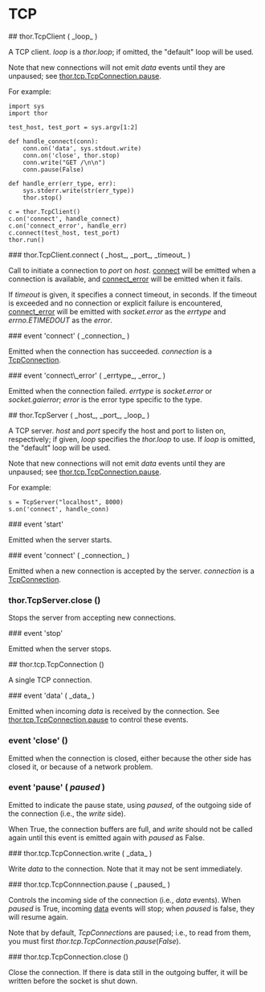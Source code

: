 # TCP


<span id="TcpClient"/>
## thor.TcpClient ( _loop_ ) 

A TCP client. _loop_ is a *thor.loop*; if omitted, the "default" loop will be used.

Note that new connections will not emit *data* events until they are unpaused;  see [thor.tcp.TcpConnection.pause](#pause).

For example:

    import sys
    import thor

    test_host, test_port = sys.argv[1:2]
    
    def handle_connect(conn):
        conn.on('data', sys.stdout.write)
        conn.on('close', thor.stop)
        conn.write("GET /\n\n")
        conn.pause(False)
        
    def handle_err(err_type, err):
        sys.stderr.write(str(err_type))
        thor.stop()

    c = thor.TcpClient()
    c.on('connect', handle_connect)
    c.on('connect_error', handle_err)
    c.connect(test_host, test_port)
    thor.run()


<span id="client_connect"/>
### thor.TcpClient.connect ( _host_, _port_, _timeout_ ) 

Call to initiate a connection to _port_ on _host_. [connect](#client_connect_event) will be emitted when a connection is available, and [connect_error](#connect_error) will be emitted when it fails.

If _timeout_ is given, it specifies a connect timeout, in seconds. If the  timeout is exceeded and no connection or explicit failure is encountered, [connect_error](#connect_error) will be emitted with *socket.error* as the _errtype_ and  *errno.ETIMEDOUT* as the _error_.


<span id="client_connect_event"/>
### event 'connect' ( _connection_ ) 

Emitted when the connection has succeeded. _connection_ is a [TcpConnection](#TcpConnection).


<span id="connect_error"/>
### event 'connect\_error' ( _errtype_, _error_ )  

Emitted when the connection failed. _errtype_ is *socket.error* or  *socket.gaierror*; _error_ is the error type specific to the type. 


<span id="TcpServer"/>
## thor.TcpServer ( _host_, _port_, _loop_ ) 

A TCP server. _host_ and _port_ specify the host and port to listen on,  respectively; if given, _loop_ specifies the *thor.loop* to use. If _loop_ is omitted, the "default" loop will be used.

Note that new connections will not emit *data* events until they are unpaused;  see [thor.tcp.TcpConnection.pause](#pause).

For example:

    s = TcpServer("localhost", 8000)
    s.on('connect', handle_conn)

<span id="server_start_event"/>
### event 'start'

Emitted when the server starts.

<span id="server_connect_event"/>
### event 'connect' ( _connection_ ) 

Emitted when a new connection is accepted by the server. _connection_ is a [TcpConnection](#TcpConnection).

### thor.TcpServer.close () <span id="server_close"/>

Stops the server from accepting new connections.

<span id="server_stop_event"/>
### event 'stop'

Emitted when the server stops.


<span id="TcpConnection"/>
## thor.tcp.TcpConnection () 

A single TCP connection.


<span id="data_event"/>
### event 'data' ( _data_ ) 

Emitted when incoming _data_ is received by the connection. See [thor.tcp.TcpConnection.pause](#pause) to control these events.


### event 'close' () <span id="close_event"/>

Emitted when the connection is closed, either because the other side has closed it, or because of a network problem.


### event 'pause' ( _paused_ ) <span id="pause_event"/>

Emitted to indicate the pause state, using _paused_, of the outgoing side of the connection (i.e., the *write* side).

When True, the connection buffers are full, and *write* should not be called again until this event is emitted again with _paused_ as False.


<span id="write"/>
### thor.tcp.TcpConnection.write ( _data_ ) 

Write _data_ to the connection. Note that it may not be sent immediately.


<span id="pause"/>
### thor.tcp.TcpConnnection.pause ( _paused_ ) 

Controls the incoming side of the connection (i.e., *data* events). When  _paused_ is True, incoming [data](#data_event) events will stop; when _paused_ is false, they will resume again.

Note that by default, *TcpConnection*s are paused; i.e., to read from them, you must first *thor.tcp.TcpConnection.pause*(_False_).


<span id="close"/>
### thor.tcp.TcpConnection.close () 

Close the connection. If there is data still in the outgoing buffer, it will be written before the socket is shut down.
